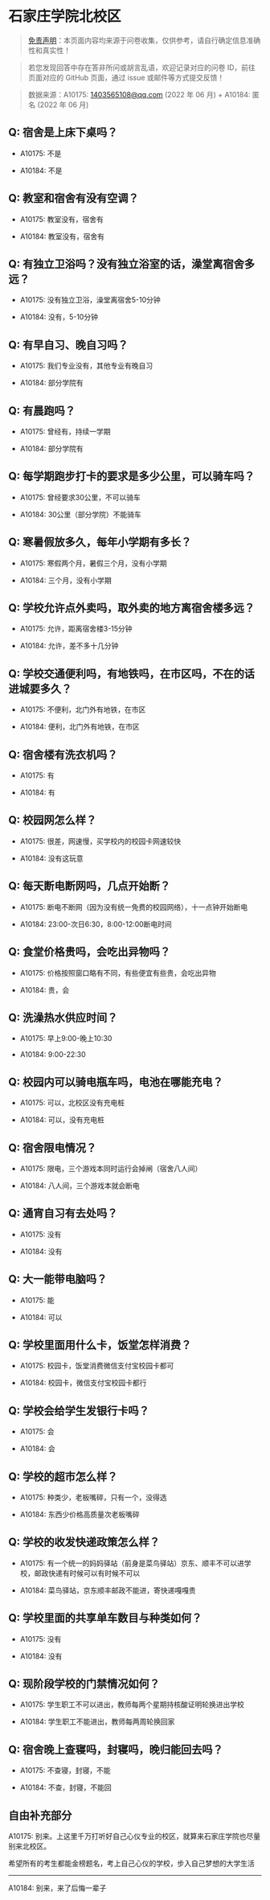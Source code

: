 # 石家庄学院北校区

> [免责声明](https://colleges.chat/#_3)：本页面内容均来源于问卷收集，仅供参考，请自行确定信息准确性和真实性！

> 若您发现回答中存在答非所问或胡言乱语，欢迎记录对应的问卷 ID，前往页面对应的 GitHub 页面，通过 issue 或邮件等方式提交反馈！

> 数据来源：A10175: 1403565108@qq.com (2022 年 06 月) + A10184: 匿名 (2022 年 06 月)

## Q: 宿舍是上床下桌吗？

- A10175: 不是

- A10184: 不是

## Q: 教室和宿舍有没有空调？

- A10175: 教室没有，宿舍有

- A10184: 教室没有，宿舍有

## Q: 有独立卫浴吗？没有独立浴室的话，澡堂离宿舍多远？

- A10175: 没有独立卫浴，澡堂离宿舍5-10分钟

- A10184: 没有，5-10分钟

## Q: 有早自习、晚自习吗？

- A10175: 我们专业没有，其他专业有晚自习

- A10184: 部分学院有

## Q: 有晨跑吗？

- A10175: 曾经有，持续一学期

- A10184: 部分学院有

## Q: 每学期跑步打卡的要求是多少公里，可以骑车吗？

- A10175: 曾经要求30公里，不可以骑车

- A10184: 30公里（部分学院）不能骑车

## Q: 寒暑假放多久，每年小学期有多长？

- A10175: 寒假两个月，暑假三个月，没有小学期

- A10184: 三个月，没有小学期

## Q: 学校允许点外卖吗，取外卖的地方离宿舍楼多远？

- A10175: 允许，距离宿舍楼3-15分钟

- A10184: 允许，差不多十几分钟

## Q: 学校交通便利吗，有地铁吗，在市区吗，不在的话进城要多久？

- A10175: 不便利，北门外有地铁，在市区

- A10184: 便利，北门外有地铁，在市区

## Q: 宿舍楼有洗衣机吗？

- A10175: 有

- A10184: 有

## Q: 校园网怎么样？

- A10175: 很差，网速慢，买学校内的校园卡网速较快

- A10184: 没有这玩意

## Q: 每天断电断网吗，几点开始断？

- A10175: 断电不断网（因为没有统一免费的校园网络），十一点钟开始断电

- A10184: 23:00-次日6:30，8:00-12:00断电时间

## Q: 食堂价格贵吗，会吃出异物吗？

- A10175: 价格按照窗口略有不同，有些便宜有些贵，会吃出异物

- A10184: 贵，会

## Q: 洗澡热水供应时间？

- A10175: 早上9:00-晚上10:30

- A10184: 9:00-22:30

## Q: 校园内可以骑电瓶车吗，电池在哪能充电？

- A10175: 可以，北校区没有充电桩

- A10184: 可以，没有充电桩

## Q: 宿舍限电情况？

- A10175: 限电，三个游戏本同时运行会掉闸（宿舍八人间）

- A10184: 八人间，三个游戏本就会断电

## Q: 通宵自习有去处吗？

- A10175: 没有

- A10184: 没有

## Q: 大一能带电脑吗？

- A10175: 能

- A10184: 可以

## Q: 学校里面用什么卡，饭堂怎样消费？

- A10175: 校园卡，饭堂消费微信支付宝校园卡都可

- A10184: 校园卡，微信支付宝校园卡都行

## Q: 学校会给学生发银行卡吗？

- A10175: 会

- A10184: 会

## Q: 学校的超市怎么样？

- A10175: 种类少，老板嘴碎，只有一个，没得选

- A10184: 东西少价格高质量次老板嘴碎

## Q: 学校的收发快递政策怎么样？

- A10175: 有一个统一的妈妈驿站（前身是菜鸟驿站）京东、顺丰不可以进学校，邮政快递有时候可以有时候不可以

- A10184: 菜鸟驿站，京东顺丰邮政不能进，寄快递嘎嘎贵

## Q: 学校里面的共享单车数目与种类如何？

- A10175: 没有

- A10184: 没有

## Q: 现阶段学校的门禁情况如何？

- A10175: 学生职工不可以进出，教师每两个星期持核酸证明轮换进出学校

- A10184: 学生职工不能进出，教师每两周轮换回家

## Q: 宿舍晚上查寝吗，封寝吗，晚归能回去吗？

- A10175: 不查寝，封寝，不能

- A10184: 不查，封寝，不能回

## 自由补充部分

A10175: 别来。上这里千万打听好自己心仪专业的校区，就算来石家庄学院也尽量别来北校区。

希望所有的考生都能金榜题名，考上自己心仪的学校，步入自己梦想的大学生活

***

A10184: 别来，来了后悔一辈子